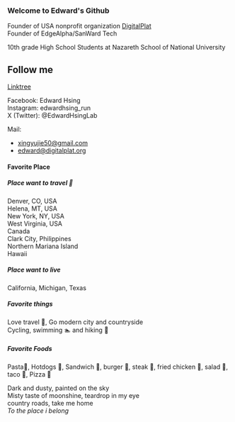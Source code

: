 ### Welcome to Edward's Github
Founder of USA nonprofit organization [DigitalPlat](https://www.digitalplat.org)  
Founder of EdgeAlpha/SanWard Tech  

10th grade High School Students at Nazareth School of National University  

## Follow me

[Linktree](https://linktr.ee/xingyujie) 

Facebook: Edward Hsing  
Instagram: edwardhsing_run  
X (Twitter): @EdwardHsingLab

Mail: 
* xingyujie50@gmail.com   
* edward@digitalplat.org
#### Favorite Place
##### Place want to travel 🧳
Denver, CO, USA    
Helena, MT, USA    
New York, NY, USA    
West Virginia, USA    
Canada    
Clark City, Philippines    
Northern Mariana Island    
Hawaii    
##### Place want to live
California, Michigan, Texas
##### Favorite things
Love travel 🧳, Go modern city and countryside    
Cycling, swimming 🏊 and hiking 🥾     
##### Favorite Foods
Pasta🍝, Hotdogs 🌭, Sandwich 🥪, burger 🍔, steak 🥩, fried chicken 🍗, salad 🥗, taco 🌮, Pizza 🍕

Dark and dusty, painted on the sky    
Misty taste of moonshine, teardrop in my eye  
country roads, take me home    
_To the place i belong_
